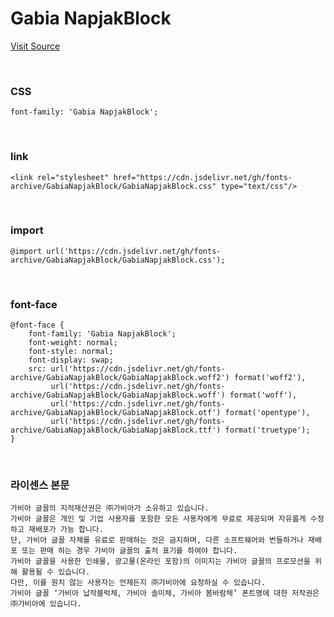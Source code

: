 # Gabia NapjakBlock

[Visit Source](https://company.gabia.com/introduce/ci)

&nbsp;

### CSS

```
font-family: 'Gabia NapjakBlock';
```

&nbsp;

### link

```
<link rel="stylesheet" href="https://cdn.jsdelivr.net/gh/fonts-archive/GabiaNapjakBlock/GabiaNapjakBlock.css" type="text/css"/>
```

&nbsp;

### import

```
@import url('https://cdn.jsdelivr.net/gh/fonts-archive/GabiaNapjakBlock/GabiaNapjakBlock.css');
```

&nbsp;

### font-face

```
@font-face {
    font-family: 'Gabia NapjakBlock';
    font-weight: normal;
    font-style: normal;
    font-display: swap;
    src: url('https://cdn.jsdelivr.net/gh/fonts-archive/GabiaNapjakBlock/GabiaNapjakBlock.woff2') format('woff2'),
         url('https://cdn.jsdelivr.net/gh/fonts-archive/GabiaNapjakBlock/GabiaNapjakBlock.woff') format('woff'),
         url('https://cdn.jsdelivr.net/gh/fonts-archive/GabiaNapjakBlock/GabiaNapjakBlock.otf') format('opentype'),
         url('https://cdn.jsdelivr.net/gh/fonts-archive/GabiaNapjakBlock/GabiaNapjakBlock.ttf') format('truetype');
}
```

&nbsp;

### 라이센스 본문

```
가비아 글꼴의 지적재산권은 ㈜가비아가 소유하고 있습니다. 
가비아 글꼴은 개인 및 기업 사용자를 포함한 모든 사용자에게 무료로 제공되며 자유롭게 수정하고 재배포가 가능 합니다. 
단, 가비아 글꼴 자체를 유료로 판매하는 것은 금지하며, 다른 소프트웨어와 번들하거나 재배포 또는 판매 하는 경우 가비아 글꼴의 출처 표기를 하여야 합니다. 
가비아 글꼴을 사용한 인쇄물, 광고물(온라인 포함)의 이미지는 가비아 글꼴의 프로모션을 위해 활용될 수 있습니다. 
다만, 이를 원치 않는 사용자는 언제든지 ㈜가비아에 요청하실 수 있습니다. 
가비아 글꼴 ‘가비아 납작블럭체, 가비아 솔미체, 가비아 봄바람체’ 폰트명에 대한 저작권은 ㈜가비아에 있습니다.
```
